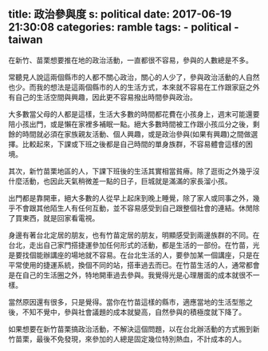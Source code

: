 title: 政治參與度
s: political
date: 2017-06-19 21:30:08
categories: ramble
tags:
    - political
    - taiwan
---

在新竹、苗栗想要推在地的政治活動，一直都很不容易，參與的人數總是不多。

常聽見人說這兩個縣市的人都不關心政治，關心的人少了，參與政治活動的人自然也少。而我的想法是這兩個縣市的人的生活方式，本來就不容易在工作跟家庭之外有自己的生活空間與興趣，因此更不容易撥出時間參與政治。

<!-- more -->

大多數當父母的人都是這樣，生活大多數的時間都花費在小孩身上，週末可能還要陪小孩出門，或是懶在家裡多補眠一點。絕大多數時間被工作跟小孩瓜分之後，剩餘的時間就必須在家族親友活動、個人興趣，或是政治參與(如果有興趣)之間做選擇。比較起來，下課或下班之後都是自己時間的單身族群，不容易體會這樣的困境。

其次，新竹苗栗地區的人，下課下班後的生活其實相當貧瘠。除了逛街之外幾乎沒什麼活動，也因此天氣稍微差一點的日子，巨城就是滿滿的家長溜小孩。

出門都是靠開車，絕大多數的人從早上起床到晚上睡覺，除了家人或同事之外，幾乎不會跟其他陌生人有任何互動，並不容易感受到自己跟整個社會的連結。休閒除了買東西，就是回家看電視。

身邊有著台北定居的朋友，也有竹苗定居的朋友，明顯感受到兩邊族群的不同。在台北，走出自己家門搭捷運參加任何形式的活動，都是生活的一部份。在竹苗，光是要找個能辦講座的場地就不容易。在台北生活的人，要參加某一個講座，只是在平常使用的捷運系統，換個不同的站，搭車過去而已。在竹苗生活的人，通常都會是在自己的生活圈之外，特地開車過去參與。我覺得光是心理層面的成本就很不一樣。

當然原因還有很多，只是覺得。當你在竹苗這樣的縣市，適應當地的生活型態之後，不知不覺中，參與社會議題的成本就變高，自然參與的積極度就下降了。

如果想要在新竹苗栗搞政治活動，不解決這個問題，以在台北辦活動的方式搬到新竹苗栗，最後不免發現，來參加的人總是固定幾位特別熱血，不計成本的人。

